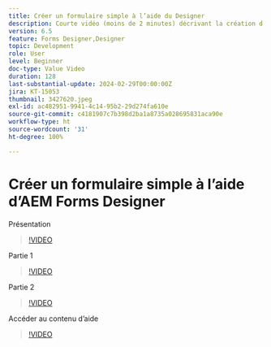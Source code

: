 ```yaml
---
title: Créer un formulaire simple à l’aide du Designer
description: Courte vidéo (moins de 2 minutes) décrivant la création d’un formulaire simple
version: 6.5
feature: Forms Designer,Designer
topic: Development
role: User
level: Beginner
doc-type: Value Video
duration: 128
last-substantial-update: 2024-02-29T00:00:00Z
jira: KT-15053
thumbnail: 3427620.jpeg
exl-id: ac482951-9941-4c14-95b2-29d274fa610e
source-git-commit: c4181907c7b398d2ba1a8735a028695831aca90e
workflow-type: ht
source-wordcount: '31'
ht-degree: 100%

---
```


# Créer un formulaire simple à l’aide d’AEM Forms Designer

Présentation

>[!VIDEO](https://video.tv.adobe.com/v/3427622/?learn=on)

Partie 1

>[!VIDEO](https://video.tv.adobe.com/v/3427620/?learn=on)

Partie 2

>[!VIDEO](https://video.tv.adobe.com/v/3427621/?learn=on)

Accéder au contenu d’aide

>[!VIDEO](https://video.tv.adobe.com/v/3427622/?learn=on)

